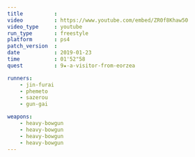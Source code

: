 ```yaml
---
title          :
video          : https://www.youtube.com/embed/ZR0f8Khaw50
video_type     : youtube
run_type       : freestyle
platform       : ps4
patch_version  :
date           : 2019-01-23
time           : 01'52"58
quest          : 9★-a-visitor-from-eorzea

runners:
    - jin-furai
    - phemeto
    - sazerou
    - gun-gai

weapons:
    - heavy-bowgun
    - heavy-bowgun
    - heavy-bowgun
    - heavy-bowgun
---
```

